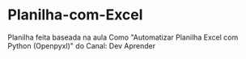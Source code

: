 # Planilha-com-Excel

Planilha feita baseada na aula Como "Automatizar Planilha Excel com Python  (Openpyxl)" do Canal: Dev Aprender
